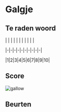 # Galgje

## Te raden woord

| | | | | | | | | | |

|-|-|-|-|-|-|-|-|-|-|

|1|2|3|4|5|6|7|8|9|10|

## Score
![gallow](./images/1.png)

## Beurten